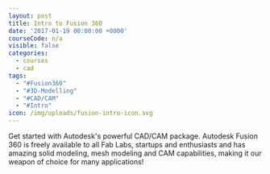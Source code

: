 ```yaml
---
layout: post
title: Intro to Fusion 360
date: '2017-01-19 00:00:00 +0000'
courseCode: n/a
visible: false
categories:
  - courses
  - cad
tags:
  - "#Fusion360"
  - "#3D-Modelling"
  - "#CAD/CAM"
  - "#Intro"
icon: /img/uploads/fusion-intro-icon.svg
---
```


Get started with Autodesk's powerful CAD/CAM package. Autodesk Fusion 360 is freely available to all Fab Labs, startups and enthusiasts and has amazing solid modeling, mesh modeling and CAM capabilities, making it our weapon of choice for many applications!
